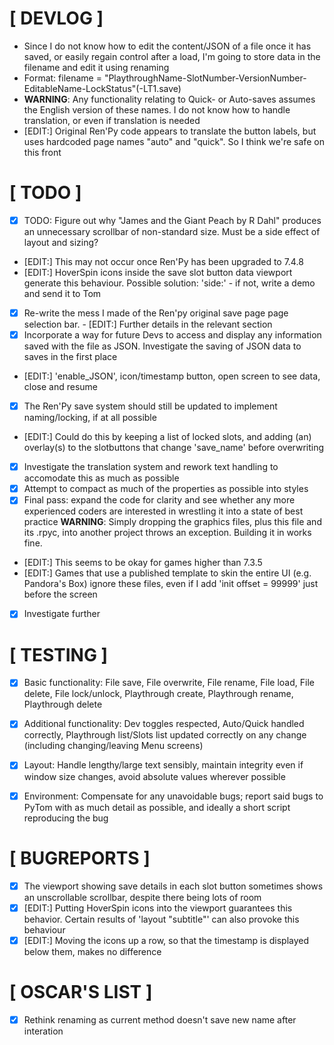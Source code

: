 # [ DEVLOG ]
- Since I do not know how to edit the content/JSON of a file once it has saved, or easily regain control after a load, I'm going to store data in the filename and edit it using renaming
- Format: filename = "PlaythroughName-SlotNumber-VersionNumber-EditableName-LockStatus"(-LT1.save)
- **WARNING**: Any functionality relating to Quick- or Auto-saves assumes the English version of these names. I do not know how to handle translation, or even if translation is needed
- [EDIT:] Original Ren'Py code appears to translate the button labels, but uses hardcoded page names "auto" and "quick". So I think we're safe on this front

# [ TODO ]
- [x] TODO: Figure out why "James and the Giant Peach by R Dahl" produces an unnecessary scrollbar of non-standard size. Must be a side effect of layout and sizing?
- [EDIT:] This may not occur once Ren'Py has been upgraded to 7.4.8
- [EDIT:] HoverSpin icons inside the save slot button data viewport generate this behaviour. Possible solution: 'side:' - if not, write a demo and send it to Tom
- [x]  Re-write the mess I made of the Ren'py original save page page selection bar.       - [EDIT:] Further details in the relevant section
- [x]  Incorporate a way for future Devs to access and display any information saved with the file as JSON. Investigate the saving of JSON data to saves in the first place
- [EDIT:] 'enable_JSON', icon/timestamp button, open screen to see data, close and resume
- [x]  The Ren'Py save system should still be updated to implement naming/locking, if at all possible
- [EDIT:] Could do this by keeping a list of locked slots, and adding (an) overlay(s) to the slotbuttons that change 'save_name' before overwriting
- [x]  Investigate the translation system and rework text handling to accomodate this as much as possible
- [x] Attempt to compact as much of the properties as possible into styles
- [x]  Final pass: expand the code for clarity and see whether any more experienced coders are interested in wrestling it into a state of best practice
**WARNING**: Simply dropping the graphics files, plus this file and its .rpyc, into another project throws an exception. Building it in works fine.
- [EDIT:] This seems to be okay for games higher than 7.3.5
- [EDIT:] Games that use a published template to skin the entire UI (e.g. Pandora's Box) ignore these files, even if I add 'init offset = 99999' just before the screen
- [x]  Investigate further


# [ TESTING ]
- [x] Basic functionality: File save, File overwrite, File rename, File load, File delete, File lock/unlock, Playthrough create, Playthrough rename, Playthrough delete
- [x] Additional functionality: Dev toggles respected, Auto/Quick handled correctly, Playthrough list/Slots list updated correctly on any change (including changing/leaving Menu screens)
- [x] Layout: Handle lengthy/large text sensibly, maintain integrity even if window size changes, avoid absolute values wherever possible
- [x] Environment: Compensate for any unavoidable bugs; report said bugs to PyTom with as much detail as possible, and ideally a short script reproducing the bug


# [ BUGREPORTS ]
- [x] The viewport showing save details in each slot button sometimes shows an unscrollable scrollbar, despite there being lots of room
- [x] [EDIT:] Putting HoverSpin icons into the viewport guarantees this behavior. Certain results of 'layout "subtitle"' can also provoke this behaviour
- [x] [EDIT:] Moving the icons up a row, so that the timestamp is displayed below them, makes no difference

# [ OSCAR'S LIST ]
- [x] Rethink renaming as current method doesn't save new name after interation
